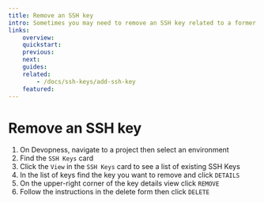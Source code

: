 ```yaml
---
title: Remove an SSH key
intro: Sometimes you may need to remove an SSH key related to a former member of your team or to a machine that is no longer available. Remove these SSH keys to ensure your servers remain only accessible by trusted sources.
links:
    overview:
    quickstart:
    previous:
    next:
    guides:
    related:
        - /docs/ssh-keys/add-ssh-key
    featured:
---
```


# Remove an SSH key
1. On Devopness, navigate to a project then select an environment
2. Find the `SSH Keys` card
3. Click the `View` in the `SSH Keys` card to see a list of existing SSH Keys
4. In the list of keys find the key you want to remove and click `DETAILS`
5. On the upper-right corner of the key details view click `REMOVE`
6. Follow the instructions in the delete form then click `DELETE`
